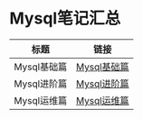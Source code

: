 # Mysql笔记汇总

| 标题        | 链接                              |
| ----------- | --------------------------------- |
| Mysql基础篇 | [Mysql基础篇](./MySQL-基础篇.pdf) |
| Mysql进阶篇 | [Mysql进阶篇](./MySQL-进阶篇.pdf) |
| Mysql运维篇 | [Mysql运维篇](./MySQL-运维篇.pdf) |

